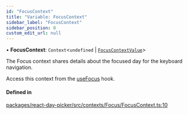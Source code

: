 ```yaml
---
id: "FocusContext"
title: "Variable: FocusContext"
sidebar_label: "FocusContext"
sidebar_position: 0
custom_edit_url: null
---
```


• **FocusContext**: `Context`<`undefined` \| [`FocusContextValue`](../types/FocusContextValue)\>

The Focus context shares details about the focused day for the keyboard navigation.

Access this context from the [useFocus](../functions/useFocus) hook.

#### Defined in

[packages/react-day-picker/src/contexts/Focus/FocusContext.ts:10](https://github.com/gpbl/react-day-picker/blob/0df406c0/packages/react-day-picker/src/contexts/Focus/FocusContext.ts#L10)
